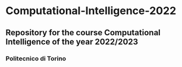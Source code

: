 # Computational-Intelligence-2022

## Repository for the course Computational Intelligence of the year 2022/2023
### Politecnico di Torino